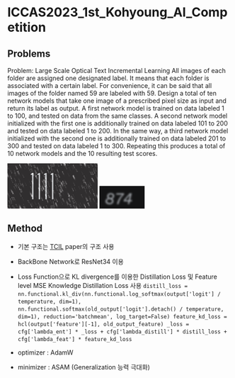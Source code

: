 # ICCAS2023_1st_Kohyoung_AI_Competition
## Problems
Problem: Large Scale Optical Text Incremental Learning
All images of each folder are assigned one designated label. It means that each folder is associated with a certain label. For convenience, it can be said that all images of the folder named 59 are labeled with 59. Design a total of ten network models that take one image of a prescribed pixel size as input and return its label as output. A first network model is trained on data labeled 1 to 100, and tested on data from the same classes. A second network model initialized with the first one is additionally trained on data labeled 101 to 200 and tested on data labeled 1 to 200. In the same way, a third network model initialized with the second one is additionally trained on data labeled 201 to 300 and tested on data labeled 1 to 300. Repeating this produces a total of 10 network models and the 10 resulting test scores.



![image1](https://github.com/myh4832/ICCAS2023_1st_Kohyoung_AI_Competition/blob/main/Koh_Young_AI_data/1/0.png)
![image2](https://github.com/myh4832/ICCAS2023_1st_Kohyoung_AI_Competition/blob/main/Koh_Young_AI_data/14/0.png)


## Method
- 기본 구조는 [TCIL](https://arxiv.org/pdf/2304.05547.pdf) paper의 구조 사용
- BackBone Network로 ResNet34 이용

- Loss Function으로 KL divergence를 이용한 Distillation Loss 및 Feature level MSE Knowledge Distillation Loss 사용
`distill_loss = nn.functional.kl_div(nn.functional.log_softmax(output['logit'] / temperature, dim=1), nn.functional.softmax(old_output['logit'].detach() / temperature, dim=1), reduction='batchmean', log_target=False)
                feature_kd_loss = hcl(output['feature'][-1], old_output_feature)
                _loss = cfg['lambda_ent'] * _loss + cfg['lambda_distill'] * distill_loss + cfg['lambda_feat'] * feature_kd_loss`

- optimizer : AdamW
- minimizer : ASAM (Generalization 능력 극대화)